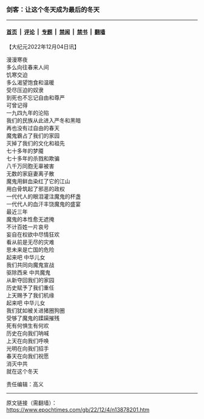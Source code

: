 ### 剑客：让这个冬天成为最后的冬天

---

#### [首页](../../../..?n13878201) &nbsp;|&nbsp; [评论](../../../../../epoch-comment?n13878201) &nbsp;|&nbsp; [专题](../../../../../epoch-special?n13878201) &nbsp;|&nbsp; [禁闻](../../../../../epoch-news?n13878201) &nbsp;|&nbsp; [禁书](../../../../../books?n13878201) &nbsp;|&nbsp; [翻墙](https://github.com/gfw-breaker/nogfw/blob/master/README.md?n13878201)


<div class="post_content" id="artbody" itemprop="articleBody">
 <!-- article content begin -->
 <p>
  【大纪元2022年12月04日讯】
 </p>
 <p>
  漫漫寒夜
  <br/>
  多么向往春来人间
  <br/>
  饥寒交迫
  <br/>
  多么渴望饱食和温暖
  <br/>
  受尽压迫的奴隶
  <br/>
  到死也不忘记自由和尊严
  <br/>
  可曾记得
  <br/>
  一九四九年的沦陷
  <br/>
  我们的民族从此进入严冬和黑暗
  <br/>
  再也没有过自由的春天
  <br/>
  魔鬼霸占了我们的家园
  <br/>
  灭掉了我们的文化和祖先
  <br/>
  七十多年的梦魇
  <br/>
  七十多年的杀戮和欺骗
  <br/>
  八千万同胞无辜被害
  <br/>
  无数的家庭妻离子散
  <br/>
  魔鬼用鲜血染红了它的江山
  <br/>
  用白骨筑起了邪恶的政权
  <br/>
  一代代人的眼泪灌注魔鬼的杯盏
  <br/>
  一代代人的血汗丰饶魔鬼的盛宴
  <br/>
  最近三年
  <br/>
  魔鬼的本性愈无遮掩
  <br/>
  不计百姓一片哀号
  <br/>
  妄自在权欲中尽情狂欢
  <br/>
  看从前是无尽的灾难
  <br/>
  思未来是亡国的危险
  <br/>
  起来吧
  <ok href="https://www.epochtimes.com/gb/tag/%E4%B8%AD%E5%8D%8E%E5%84%BF%E5%A5%B3.html">
   中华儿女
  </ok>
  <br/>
  我们共同向魔鬼宣战
  <br/>
  驱除西来
  <ok href="https://www.epochtimes.com/gb/tag/%E4%B8%AD%E5%85%B1%E9%AD%94%E9%AC%BC.html">
   中共魔鬼
  </ok>
  <br/>
  从新夺回我们的家园
  <br/>
  历史赋予了我们重任
  <br/>
  上天赐予了我们机缘
  <br/>
  起来吧
  <ok href="https://www.epochtimes.com/gb/tag/%E4%B8%AD%E5%8D%8E%E5%84%BF%E5%A5%B3.html">
   中华儿女
  </ok>
  <br/>
  我们犹如被关进猪圈狗圈
  <br/>
  受够了魔鬼的蹂躏摧残
  <br/>
  死有何惧生有何欢
  <br/>
  历史在向我们呐喊
  <br/>
  上天在向我们呼唤
  <br/>
  光明在向我们招手
  <br/>
  春天在向我们祝愿
  <br/>
  <ok href="https://www.epochtimes.com/gb/tag/%E6%B6%88%E7%81%AD%E4%B8%AD%E5%85%B1.html">
   消灭中共
  </ok>
  <br/>
  就在这个冬天
 </p>
 <p>
  责任编辑：高义
 </p>
 <!-- article content end -->
 <div id="below_article_ad">
 </div>
</div>


---

原文链接（需翻墙）：https://www.epochtimes.com/gb/22/12/4/n13878201.htm